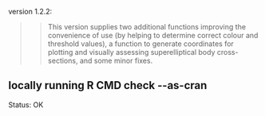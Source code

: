version 1.2.2:
>>This version supplies two additional functions improving the convenience of use (by helping to determine correct colour and threshold values), a function to generate coordinates for plotting and visually assessing superelliptical body cross-sections, and some minor fixes.

## locally running R CMD check --as-cran
Status: OK

